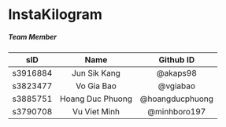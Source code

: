 # InstaKilogram
##### Team Member
|sID|Name|Github ID|
|:---:|:---:|:---:|
|s3916884|Jun Sik Kang|@akaps98|
|s3823477|Vo Gia Bao|@vgiabao|
|s3885751|Hoang Duc Phuong|@hoangducphuong|
|s3790708|Vu Viet Minh|@minhboro197|

